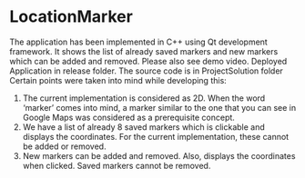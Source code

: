 # LocationMarker
The application has been implemented in C++ using Qt development framework. It shows the list of
already saved markers and new markers which can be added and removed. Please also see demo
video. Deployed Application in release folder. The source code is in ProjectSolution folder
Certain points were taken into mind while developing this:
1) The current implementation is considered as 2D. When the word ‘marker’ comes into mind, a
marker similar to the one that you can see in Google Maps was considered as a prerequisite concept.
2) We have a list of already 8 saved markers which is clickable and displays the coordinates. For
the current implementation, these cannot be added or removed.
3) New markers can be added and removed. Also, displays the coordinates when clicked. Saved
markers cannot be removed.
